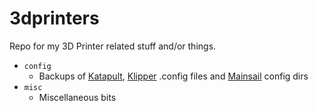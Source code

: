 # 3dprinters
Repo for my 3D Printer related stuff and/or things.

- `config`
    - Backups of [Katapult](https://github.com/Arksine/Katapult), [Klipper](https://github.com/Klipper3d/klipper) .config files and [Mainsail](https://github.com/mainsail-crew/mainsail) config dirs
- `misc`
    - Miscellaneous bits
